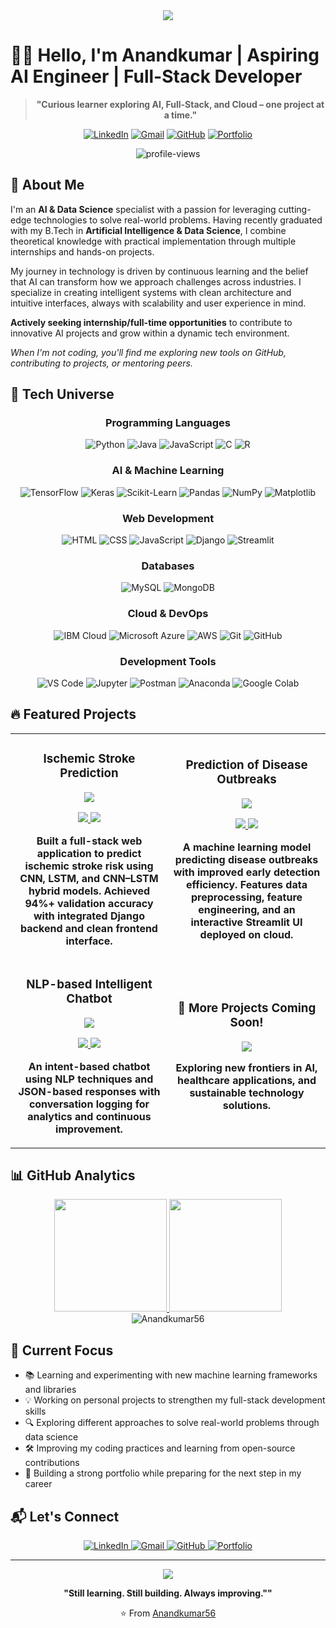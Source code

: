 <div align="center">
  <img src="https://readme-typing-svg.herokuapp.com/?lines=Welcome+to+my+digital+space;AI+%26+Data+Science+Explorer+with+Full-Stack+Skills;Let's+build+something+meaningful.&font=Fira%20Code&center=true&width=800&height=45&color=f75c7e&vCenter=true&size=22&pause=1000">
</div>
<!--
<p align="center">
  <img src="https://github.com/Anandkumar56/Anandkumar56/blob/main/assets/grid-snake.svg" alt="snake" />
</p>-->

# 👨‍💻 Hello, I'm Anandkumar | Aspiring AI Engineer | Full-Stack Developer


<div align="center">
  
>**"Curious learner exploring AI, Full-Stack, and Cloud – one project at a time."**

</div>


<p align="center">
  <a href="https://www.linkedin.com/in/anandkumardalwaie"><img src="https://img.shields.io/badge/LinkedIn-0077B5?style=for-the-badge&logo=linkedin&logoColor=white" alt="LinkedIn"/></a>
  <a href="mailto:akn915573@gmail.com"><img src="https://img.shields.io/badge/Gmail-D14836?style=for-the-badge&logo=gmail&logoColor=white" alt="Gmail"/></a>
  <a href="https://github.com/Anandkumar56"><img src="https://img.shields.io/badge/GitHub-100000?style=for-the-badge&logo=github&logoColor=white" alt="GitHub"/></a>
  <a href="https://anand-digital-showcase.vercel.app/"><img src="https://img.shields.io/badge/Portfolio-FF5722?style=for-the-badge&logo=web&logoColor=white" alt="Portfolio"/></a>
</p>

<div align="center">
  <img src="https://komarev.com/ghpvc/?username=Anandkumar56&label=Profile%20views&color=0e75b6&style=flat&abbreviated=true" alt="profile-views" />
</div>

## 🌟 About Me

I'm an **AI & Data Science** specialist with a passion for leveraging cutting-edge technologies to solve real-world problems. Having recently graduated with my B.Tech in **Artificial Intelligence & Data Science**, I combine theoretical knowledge with practical implementation through multiple internships and hands-on projects.

My journey in technology is driven by continuous learning and the belief that AI can transform how we approach challenges across industries. I specialize in creating intelligent systems with clean architecture and intuitive interfaces, always with scalability and user experience in mind.

**Actively seeking internship/full-time opportunities** to contribute to innovative AI projects and grow within a dynamic tech environment.

*When I'm not coding, you'll find me exploring new tools on GitHub, contributing to projects, or mentoring peers.*


## 🚀 Tech Universe

<div align="center">
  
  ### Programming Languages
  ![Python](https://img.shields.io/badge/Python-3776AB?style=for-the-badge&logo=python&logoColor=white)
  ![Java](https://img.shields.io/badge/Java-ED8B00?style=for-the-badge&logo=openjdk&logoColor=white)
  ![JavaScript](https://img.shields.io/badge/JavaScript-F7DF1E?style=for-the-badge&logo=javascript&logoColor=black)
  ![C](https://img.shields.io/badge/C-00599C?style=for-the-badge&logo=c&logoColor=white)
  ![R](https://img.shields.io/badge/R-276DC3?style=for-the-badge&logo=r&logoColor=white)
  
  ### AI & Machine Learning
  ![TensorFlow](https://img.shields.io/badge/TensorFlow-FF6F00?style=for-the-badge&logo=tensorflow&logoColor=white)
  ![Keras](https://img.shields.io/badge/Keras-D00000?style=for-the-badge&logo=keras&logoColor=white)
  ![Scikit-Learn](https://img.shields.io/badge/scikit--learn-F7931E?style=for-the-badge&logo=scikit-learn&logoColor=white)
  ![Pandas](https://img.shields.io/badge/Pandas-150458?style=for-the-badge&logo=pandas&logoColor=white)
  ![NumPy](https://img.shields.io/badge/NumPy-013243?style=for-the-badge&logo=numpy&logoColor=white)
  ![Matplotlib](https://img.shields.io/badge/Matplotlib-ffffff?style=for-the-badge&logo=python&logoColor=black)
  
  ### Web Development
  ![HTML](https://img.shields.io/badge/HTML5-E34F26?style=for-the-badge&logo=html5&logoColor=white)
  ![CSS](https://img.shields.io/badge/CSS3-1572B6?style=for-the-badge&logo=css3&logoColor=white)
  ![JavaScript](https://img.shields.io/badge/JavaScript-F7DF1E?style=for-the-badge&logo=javascript&logoColor=black)
  ![Django](https://img.shields.io/badge/Django-092E20?style=for-the-badge&logo=django&logoColor=white)
  ![Streamlit](https://img.shields.io/badge/Streamlit-FF4B4B?style=for-the-badge&logo=streamlit&logoColor=white)
  
  ### Databases
  ![MySQL](https://img.shields.io/badge/MySQL-00000F?style=for-the-badge&logo=mysql&logoColor=white)
  ![MongoDB](https://img.shields.io/badge/MongoDB-4EA94B?style=for-the-badge&logo=mongodb&logoColor=white)
  
  ### Cloud & DevOps
  ![IBM Cloud](https://img.shields.io/badge/IBM_Cloud-054ADA?style=for-the-badge&logo=ibm&logoColor=white)
  ![Microsoft Azure](https://img.shields.io/badge/Microsoft_Azure-0089D6?style=for-the-badge&logo=microsoft-azure&logoColor=white)
  ![AWS](https://img.shields.io/badge/AWS-232F3E?style=for-the-badge&logo=amazon-aws&logoColor=white)
  ![Git](https://img.shields.io/badge/Git-F05032?style=for-the-badge&logo=git&logoColor=white)
  ![GitHub](https://img.shields.io/badge/GitHub-100000?style=for-the-badge&logo=github&logoColor=white)
  
  ### Development Tools
  ![VS Code](https://img.shields.io/badge/VS_Code-007ACC?style=for-the-badge&logo=visual-studio-code&logoColor=white)
  ![Jupyter](https://img.shields.io/badge/Jupyter-F37626?style=for-the-badge&logo=jupyter&logoColor=white)
  ![Postman](https://img.shields.io/badge/Postman-FF6C37?style=for-the-badge&logo=postman&logoColor=white)
  ![Anaconda](https://img.shields.io/badge/Anaconda-44A833?style=for-the-badge&logo=anaconda&logoColor=white)
  ![Google Colab](https://img.shields.io/badge/Google_Colab-F9AB00?style=for-the-badge&logo=google-colab&logoColor=white)
  
</div>


## 🔥 Featured Projects

<div align="center">
  <table>
    <tr>
      <td width="50%">
        <h3 align="center">Ischemic Stroke Prediction</h3>
        <div align="center">
          <a href="https://github.com/Anandkumar56/ischemic-stroke-prediction" target="_blank">
            <img src="https://readme-typing-svg.herokuapp.com/?lines=Python+%7C+TensorFlow+%7C+Keras;CNN+%7C+LSTM+%7C+Hybrid+Models;Django+%7C+REST+APIs&font=Fira%20Code&center=true&width=380&height=50&color=f75c7e&vCenter=true&size=16">
          </a>
          <p>
            <a href="https://github.com/Anandkumar56/ischemic-stroke-prediction" target="_blank">
              <img src="https://img.shields.io/badge/Code-1D1E23?style=for-the-badge&logo=github&logoColor=white">
            </a>
            <a href="#" target="_blank">
              <img src="https://img.shields.io/badge/Live-00C7B7?style=for-the-badge&logo=vercel&logoColor=white">
            </a>
          </p>
          <p><strong>Built a full-stack web application to predict ischemic stroke risk using CNN, LSTM, and CNN–LSTM hybrid models. Achieved 94%+ validation accuracy with integrated Django backend and clean frontend interface.</strong></p>
        </div>
      </td>
      <td width="50%">
        <h3 align="center">Prediction of Disease Outbreaks</h3>
        <div align="center">
          <a href="[https://github.com/Anandkumar56/disease-outbreak-prediction](https://github.com/AnandKumar56/Prediction-of-Disease-Outbreaks-Using-ML.)" target="_blank">
            <img src="https://readme-typing-svg.herokuapp.com/?lines=Python+%7C+Machine+Learning;Streamlit+%7C+Cloud+Deployment;Early+Detection+System&font=Fira%20Code&center=true&width=380&height=50&color=f75c7e&vCenter=true&size=16">
          </a>
          <p>
            <a href="https://github.com/Anandkumar56/disease-outbreak-prediction" target="_blank">
              <img src="https://img.shields.io/badge/Code-1D1E23?style=for-the-badge&logo=github&logoColor=white">
            </a>
            <a href="https://disease-prediction-outbreaks.streamlit.app/" target="_blank">
              <img src="https://img.shields.io/badge/Live-00C7B7?style=for-the-badge&logo=vercel&logoColor=white">
            </a>
          </p>
          <p><strong>A machine learning model predicting disease outbreaks with improved early detection efficiency. Features data preprocessing, feature engineering, and an interactive Streamlit UI deployed on cloud.</strong></p>
        </div>
      </td>
    </tr>
    <tr>
      <td width="50%">
        <h3 align="center">NLP-based Intelligent Chatbot</h3>
        <div align="center">
          <a href="https://github.com/Anandkumar56/nlp-chatbot" target="_blank">
            <img src="https://readme-typing-svg.herokuapp.com/?lines=Python+%7C+NLP;Machine+Learning;Intent-based+Responses&font=Fira%20Code&center=true&width=380&height=50&color=f75c7e&vCenter=true&size=16">
          </a>
          <p>
            <a href="[https://github.com/Anandkumar56/nlp-chatbot](https://github.com/AnandKumar56/Implementation_of_Chatbot_Using_NLP)" target="_blank">
              <img src="https://img.shields.io/badge/Code-1D1E23?style=for-the-badge&logo=github&logoColor=white">
            </a>
            <a href="https://mychatbot-ai.streamlit.app/" target="_blank">
              <img src="https://img.shields.io/badge/Live-00C7B7?style=for-the-badge&logo=vercel&logoColor=white">
            </a>
          </p>
          <p><strong>An intent-based chatbot using NLP techniques and JSON-based responses with conversation logging for analytics and continuous improvement.</strong></p>
        </div>
      </td>
      <td width="50%">
        <div align="center">
          <h3>🚀 More Projects Coming Soon!</h3>
          <img src="https://readme-typing-svg.herokuapp.com/?lines=AI+%7C+Machine+Learning;Data+Science+%7C+Web+Development;Innovation+in+Progress&font=Fira%20Code&center=true&width=380&height=50&color=f75c7e&vCenter=true&size=16">
          <p><strong>Exploring new frontiers in AI, healthcare applications, and sustainable technology solutions.</strong></p>
        </div>
      </td>
    </tr>
  </table>
</div>

## 📊 GitHub Analytics

<div align="center">
  <a href="https://github.com/Anandkumar56">
    <img height="180em" src="https://github-readme-stats.vercel.app/api?username=Anandkumar56&show_icons=true&theme=radical&include_all_commits=true&count_private=true"/>
    <img height="180em" src="https://github-readme-stats.vercel.app/api/top-langs/?username=Anandkumar56&layout=compact&langs_count=7&theme=radical"/>
  </a>
</div>

<div align="center">
  <img src="https://github-readme-streak-stats.herokuapp.com/?user=Anandkumar56&theme=radical" alt="Anandkumar56" />
</div>


## 🌈 Current Focus

- 📚 Learning and experimenting with new machine learning frameworks and libraries
- 💡 Working on personal projects to strengthen my full-stack development skills
- 🔍 Exploring different approaches to solve real-world problems through data science
- 🛠️ Improving my coding practices and learning from open-source contributions
- 🎯 Building a strong portfolio while preparing for the next step in my career

## 📬 Let's Connect

<div align="center">
  <a href="https://www.linkedin.com/in/anandkumardalwaie" target="_blank">
    <img src="https://img.shields.io/badge/LinkedIn-0077B5?style=for-the-badge&logo=linkedin&logoColor=white" alt="LinkedIn"/>
  </a>
  <a href="mailto:akn915573@gmail.com" target="_blank">
    <img src="https://img.shields.io/badge/Gmail-D14836?style=for-the-badge&logo=gmail&logoColor=white" alt="Gmail"/>
  </a>
  <a href="https://github.com/Anandkumar56" target="_blank">
    <img src="https://img.shields.io/badge/GitHub-100000?style=for-the-badge&logo=github&logoColor=white" alt="GitHub"/>
  </a>
  <a href="https://anand-digital-showcase.vercel.app/" target="_blank">
    <img src="https://img.shields.io/badge/Portfolio-FF5722?style=for-the-badge&logo=web&logoColor=white" alt="Portfolio"/>
  </a>
</div>

---

<div align="center">
  <img src="https://readme-typing-svg.herokuapp.com/?lines=Curiosity+drives+my+code.;Learning+never+stops.;Turning+ideas+into+impact.&font=Fira%20Code&center=true&width=800&height=45&color=f75c7e&vCenter=true&size=22&pause=1000">
</div>


<p align="center">
  <strong>"Still learning. Still building. Always improving.""</strong>
</p>

<div align="center">
  <p>⭐️ From <a href="https://github.com/Anandkumar56">Anandkumar56</a></p>
</div>
